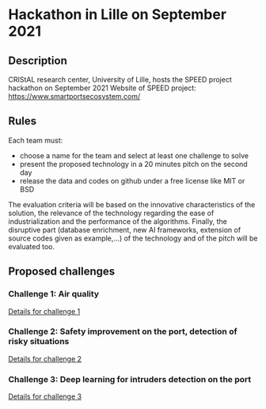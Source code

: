 # Hackathon in Lille on September 2021

## Description

CRIStAL research center, University of Lille, hosts the SPEED project hackathon on September 2021 
Website of SPEED project: https://www.smartportsecosystem.com/ 

## Rules 

Each team must: 
- choose a name for the team and select at least one challenge to solve 
- present the proposed technology in a 20 minutes pitch on the second day
- release the data and codes on github under a free license like MIT or BSD

The evaluation criteria will be based on the innovative characteristics of the solution, the relevance of the technology regarding the ease of industrialization and the performance of the algorithms. Finally, the disruptive part (database enrichment, new AI frameworks, extension of source codes given as example,...) of the technology and of the pitch will be evaluated too. 

## Proposed challenges

### Challenge 1: Air quality

[Details for challenge 1](Challenge1.md)

### Challenge 2: Safety improvement on the port, detection of risky situations

[Details for challenge 2](Challenge2.md)

### Challenge 3: Deep learning for intruders detection on the port

[Details for challenge 3](Challenge3.md)

